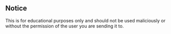 Notice
-------------

This is for educational purposes only and should not be used maliciously or without the permission of the user you are sending it to.
